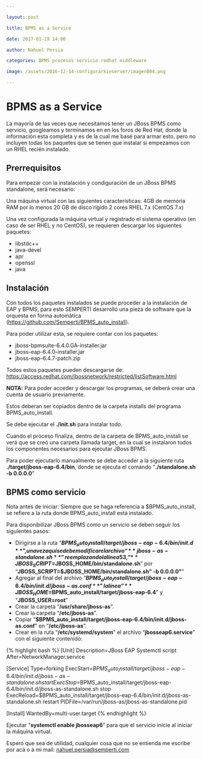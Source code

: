 ```yaml
---

layout: post

title: BPMS as a Service

date: 2017-01-19 14:00

author: Nahuel Persia

categories: BPMS procesos servicio redhat middleware

image: /assets/2016-12-14-configurarkieserver/imagen004.png

---
```




# BPMS as a Service
La mayoría de las veces que necesitamos tener un JBoss BPMS como servicio, googleamos y terminamos en en los foros de Red Hat, donde la información esta completa y es de la cual me basé para armar esto, pero no incluyen todas los paquetes que se tienen que instalar si empezamos con un RHEL recién instalado. 


## Prerrequisitos

Para empezar con la instalación y condiguración de un JBoss BPMS standalone, será necesario:

Una máquina virtual con las siguientes características:
4GB de memoria RAM por lo menos
20 GB de disco rígido
2 cores
RHEL 7.x (CentOS 7.x)

Una vez configurada la máquina virtual y registrado el sistema operativo (en caso de ser RHEL y no CentOS), se requieren descargar los siguientes paquetes:
- libstdc++
- java-devel
- apr
- openssl
- java

## Instalación
Con todos los paquetes instalados se puede proceder a la instalación de EAP y BPMS, para esto SEMPERTI desarrolló una pieza de software que la orquesta en forma automática (https://github.com/Semperti/BPMS_auto_install).

Para poder utilizar esta, se requiere contar con los paquetes:
- jboss-bpmsuite-6.4.0.GA-installer.jar
- jboss-eap-6.4.0-installer.jar
- jboss-eap-6.4.7-patch.zip

Todos estos paquetes pueden descargarse de: https://access.redhat.com/jbossnetwork/restricted/listSoftware.html

**NOTA:** Para poder acceder y descargar los programas, se deberá crear una cuenta de usuario previamente.

Estos deberan ser copiados dentro de la carpeta installs del programa BPMS_auto_install.

Se debe ejecutar el **./init.sh** para instalar todo.

Cuando el proceso finaliza, dentro de la carpeta de BPMS_auto_install se verá que se creó una carpeta llamada target, en la cual se instalaron todos los componentes necesarios para ejecutar JBoss BPMS.

Para poder ejecutarlo manualmente se debe acceder a la siguiente ruta **./target/jboss-eap-6.4/bin**,
donde se ejecuta el comando “**./standalone.sh -b 0.0.0.0**”

## BPMS como servicio
Nota antes de iniciar:
Siempre que se haga referencia a $BPMS_auto_install, se refiere a la ruta donde BPMS_auto_install está instalado. 

Para disponibilizar JBoss BPMS como un servicio se deben seguir los siguientes pasos:
- Dirigirse a la ruta “**$BPMS_auto_install/target/jboss-eap-6.4/bin/init.d**”, una vez aquí se debe modificar el archivo “**jboss-as-standalone.sh**” reemplazando la linea 53, “**JBOSS_SCRIPT=$JBOSS_HOME/bin/standalone.sh**” por “**JBOSS_SCRIPT=$JBOSS_HOME/bin/standalone.sh" -b 0.0.0.0"**”
- Agregar al final del archivo “**$BPMS_auto_install/target/jboss-eap-6.4/bin/init.d/jboss-as.conf**” la línea “**JBOSS_HOME=$BPMS_auto_install/target/jboss-eap-6.4**” y “**JBOSS_USER=root**”
- Crear la carpeta “**/usr/share/jboss-as**”.
- Crear la carpeta “**/etc/jboss-as**”.
- Copiar “**$BPMS_auto_install/target/jboss-eap-6.4/bin/init.d/jboss-as.conf**” en “**/etc/jboss-as**”.
- Crear en la ruta “**/etc/systemd/system**” el archivo “**jbosseap6.service**” con el siguiente contenido:

{% highlight bash %}
[Unit]
Description=JBoss EAP Systemctl script
After=NetworkManager.service

[Service]
Type=forking
ExecStart=$BPMS_auto_install/target/jboss-eap-6.4/bin/init.d/jboss-as-standalone.sh start
ExecStop=$BPMS_auto_install/target/jboss-eap-6.4/bin/init.d/jboss-as-standalone.sh stop
ExecReload=$BPMS_auto_install/target/jboss-eap-6.4/bin/init.d/jboss-as-standalone.sh restart
PIDFile=/var/run/jboss-as/jboss-as-standalone.pid

[Install]
WantedBy=multi-user.target
{% endhighlight %}

Ejecutar “**systemctl enable jbosseap6**” para que el servicio inicie al iniciar la máquina virtual.



Espero que sea de utilidad, cualquier cosa que no se entienda me escribe por acá o a mi mail: nahuel.persia@semperti.com
